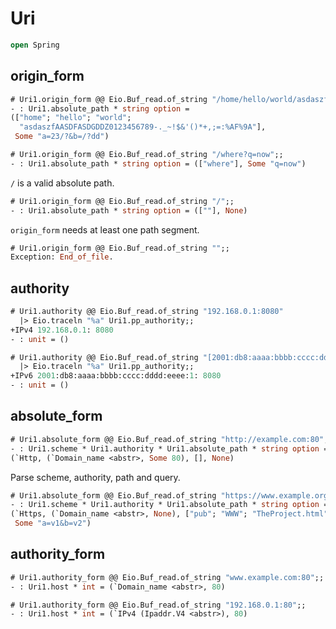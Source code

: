 # Uri 

```ocaml
open Spring
```

## origin_form

```ocaml
# Uri1.origin_form @@ Eio.Buf_read.of_string "/home/hello/world/asdaszfAASDFASDGDDZ0123456789-._~!$&'()*+,;=:%AF%9A?a=23/?&b=/?dd";;
- : Uri1.absolute_path * string option =
(["home"; "hello"; "world";
  "asdaszfAASDFASDGDDZ0123456789-._~!$&'()*+,;=:%AF%9A"],
 Some "a=23/?&b=/?dd")

# Uri1.origin_form @@ Eio.Buf_read.of_string "/where?q=now";;
- : Uri1.absolute_path * string option = (["where"], Some "q=now")
```

`/` is a valid absolute path.

```ocaml
# Uri1.origin_form @@ Eio.Buf_read.of_string "/";;
- : Uri1.absolute_path * string option = ([""], None)
```

`origin_form` needs at least one path segment.

```ocaml
# Uri1.origin_form @@ Eio.Buf_read.of_string "";;
Exception: End_of_file.
```

## authority 

```ocaml
# Uri1.authority @@ Eio.Buf_read.of_string "192.168.0.1:8080"
  |> Eio.traceln "%a" Uri1.pp_authority;;
+IPv4 192.168.0.1: 8080
- : unit = ()

# Uri1.authority @@ Eio.Buf_read.of_string "[2001:db8:aaaa:bbbb:cccc:dddd:eeee:1]:8080"
  |> Eio.traceln "%a" Uri1.pp_authority;;
+IPv6 2001:db8:aaaa:bbbb:cccc:dddd:eeee:1: 8080
- : unit = ()
```

## absolute_form

```ocaml
# Uri1.absolute_form @@ Eio.Buf_read.of_string "http://example.com:80";;
- : Uri1.scheme * Uri1.authority * Uri1.absolute_path * string option =
(`Http, (`Domain_name <abstr>, Some 80), [], None)
```

Parse scheme, authority, path and query.

```ocaml
# Uri1.absolute_form @@ Eio.Buf_read.of_string "https://www.example.org/pub/WWW/TheProject.html?a=v1&b=v2";;
- : Uri1.scheme * Uri1.authority * Uri1.absolute_path * string option =
(`Https, (`Domain_name <abstr>, None), ["pub"; "WWW"; "TheProject.html"],
 Some "a=v1&b=v2")
```

## authority_form

```ocaml
# Uri1.authority_form @@ Eio.Buf_read.of_string "www.example.com:80";;
- : Uri1.host * int = (`Domain_name <abstr>, 80)

# Uri1.authority_form @@ Eio.Buf_read.of_string "192.168.0.1:80";;
- : Uri1.host * int = (`IPv4 (Ipaddr.V4 <abstr>), 80)
```
